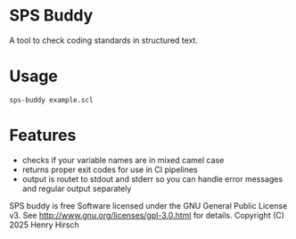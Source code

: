 # SPS Buddy
A tool to check coding standards in structured text.
# Usage
```
sps-buddy example.scl
```
# Features
- checks if your variable names are in mixed camel case
- returns proper exit codes for use in CI pipelines
- output is routet to stdout and stderr so you can handle error messages and regular output separately

SPS buddy is free Software licensed under the GNU General Public License v3. 
See <http://www.gnu.org/licenses/gpl-3.0.html> for details.
Copyright (C) 2025  Henry Hirsch
